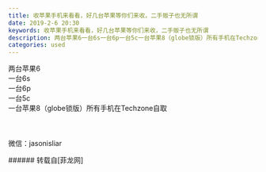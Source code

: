```yaml
---
title: 收苹果手机来看看，好几台苹果等你们来收，二手贩子也无所谓
date: 2019-2-6 20:30
keywords: 收苹果手机来看看，好几台苹果等你们来收，二手贩子也无所谓
description: 两台苹果6一台6s一台6p一台5c一台苹果8（globe锁版）所有手机在Techzone自取微信：jasonisliar
categories: used
---
```

<td class="t_f" id="postmessage_2934317">

两台苹果6<br/>
一台6s<br/>
一台6p<br/>
一台5c<br/>
一台苹果8（globe锁版）所有手机在Techzone自取<br/>
<br/>
<br/>
<br/>
微信：jasonisliar<br/>
</td>
###### 转载自[菲龙网]